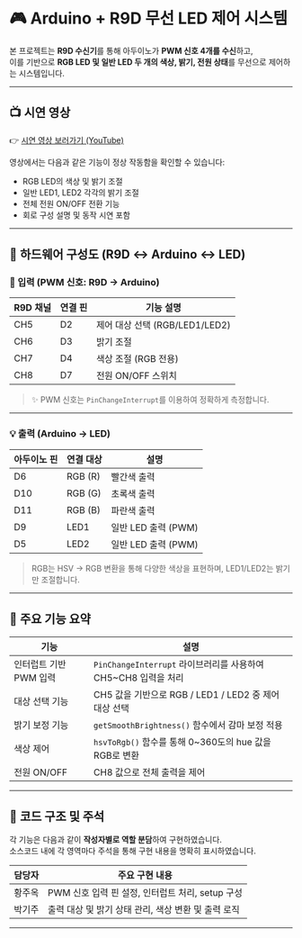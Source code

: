 # 🎮 Arduino + R9D 무선 LED 제어 시스템

본 프로젝트는 **R9D 수신기**를 통해 아두이노가 **PWM 신호 4개를 수신**하고,  
이를 기반으로 **RGB LED 및 일반 LED 두 개의 색상, 밝기, 전원 상태**를 무선으로 제어하는 시스템입니다.

---

## 📺 시연 영상

👉 [시연 영상 보러가기 (YouTube)](https://youtu.be/여기에_링크를_붙여주세요)

영상에서는 다음과 같은 기능이 정상 작동함을 확인할 수 있습니다:
- RGB LED의 색상 및 밝기 조절
- 일반 LED1, LED2 각각의 밝기 조절
- 전체 전원 ON/OFF 전환 기능
- 회로 구성 설명 및 동작 시연 포함

---

## 🔌 하드웨어 구성도 (R9D ↔ Arduino ↔ LED)

### 🧩 입력 (PWM 신호: R9D → Arduino)

| R9D 채널 | 연결 핀 | 기능 설명             |
|----------|---------|----------------------|
| CH5      | D2      | 제어 대상 선택 (RGB/LED1/LED2) |
| CH6      | D3      | 밝기 조절             |
| CH7      | D4      | 색상 조절 (RGB 전용)  |
| CH8      | D7      | 전원 ON/OFF 스위치     |

> ✨ PWM 신호는 `PinChangeInterrupt`를 이용하여 정확하게 측정합니다.

---

### 💡 출력 (Arduino → LED)

| 아두이노 핀 | 연결 대상 | 설명                    |
|-------------|-----------|-------------------------|
| D6          | RGB (R)   | 빨간색 출력             |
| D10         | RGB (G)   | 초록색 출력             |
| D11         | RGB (B)   | 파란색 출력             |
| D9          | LED1      | 일반 LED 출력 (PWM)     |
| D5          | LED2      | 일반 LED 출력 (PWM)     |

> RGB는 HSV → RGB 변환을 통해 다양한 색상을 표현하며, LED1/LED2는 밝기만 조절합니다.

---

## 🧠 주요 기능 요약

| 기능 | 설명 |
|------|------|
| 인터럽트 기반 PWM 입력 | `PinChangeInterrupt` 라이브러리를 사용하여 CH5~CH8 입력을 처리 |
| 대상 선택 기능 | CH5 값을 기반으로 RGB / LED1 / LED2 중 제어 대상 선택 |
| 밝기 보정 기능 | `getSmoothBrightness()` 함수에서 감마 보정 적용 |
| 색상 제어 | `hsvToRgb()` 함수를 통해 0~360도의 hue 값을 RGB로 변환 |
| 전원 ON/OFF | CH8 값으로 전체 출력을 제어 |

---

## 🔧 코드 구조 및 주석

각 기능은 다음과 같이 **작성자별로 역할 분담**하여 구현하였습니다.  
소스코드 내에 각 영역마다 주석을 통해 구현 내용을 명확히 표시하였습니다.

| 담당자   | 주요 구현 내용 |
|----------|----------------|
| 황주옥   | PWM 신호 입력 핀 설정, 인터럽트 처리, setup 구성 |
| 박기주   | 출력 대상 및 밝기 상태 관리, 색상 변환 및 출력 로직 |


---


